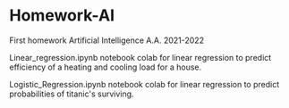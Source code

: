 # Homework-AI
First homework Artificial Intelligence A.A. 2021-2022

Linear_regression.ipynb notebook colab for linear regression to predict efficiency of a heating and cooling load for a house.

Logistic_Regression.ipynb notebook colab for linear regression to predict probabilities of titanic's surviving.
